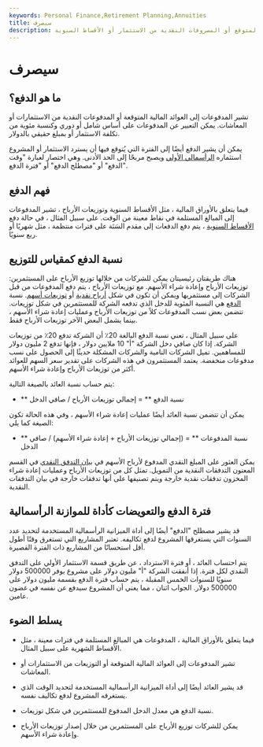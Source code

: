```yaml
---
keywords: Personal Finance,Retirement Planning,Annuities
title: سيصرف
description: يشير الدفع إلى العائد المالي المتوقع أو المصروفات النقدية من الاستثمار أو الأقساط السنوية.
---
```


# سيصرف
## ما هو الدفع؟

تشير المدفوعات إلى العوائد المالية المتوقعة أو المدفوعات النقدية من الاستثمارات أو المعاشات. يمكن التعبير عن المدفوعات على أساس شامل أو دوري وكنسبة مئوية من تكلفة الاستثمار أو بمبلغ حقيقي بالدولار.

يمكن أن يشير الدفع أيضًا إلى الفترة التي يُتوقع فيها أن يسترد الاستثمار أو المشروع استثماره [الرأسمالي الأولي](/capital-investment) ويصبح مربحًا إلى الحد الأدنى. وهي اختصار لعبارة "وقت الدفع" أو "مصطلح الدفع" أو "فترة الدفع".

## فهم الدفع

فيما يتعلق بالأوراق المالية ، مثل الأقساط السنوية وتوزيعات الأرباح ، تشير المدفوعات إلى المبالغ المستلمة في نقاط معينة من الوقت. على سبيل المثال ، في حالة دفع [الأقساط السنوية](/annuity) ، يتم دفع الدفعات إلى مقدم السَنَة على فترات منتظمة ، مثل شهريًا أو ربع سنويًا.

## نسبة الدفع كمقياس للتوزيع

هناك طريقتان رئيسيتان يمكن للشركات من خلالها توزيع الأرباح على المستثمرين: توزيعات الأرباح وإعادة شراء الأسهم. مع توزيعات الأرباح ، يتم دفع المدفوعات من قبل الشركات إلى مستثمريها ويمكن أن تكون في شكل [أرباح نقدية](/cashdividend) أو [توزيعات أسهم](/stockdividend). نسبة [الدفع](/payoutratio) هي النسبة المئوية للدخل الذي تدفعه الشركة للمستثمرين في شكل توزيعات. تتضمن بعض نسب المدفوعات كلاً من توزيعات الأرباح وعمليات إعادة شراء الأسهم ، بينما يشمل البعض الآخر توزيعات الأرباح فقط.

على سبيل المثال ، تعني نسبة الدفع البالغة 20٪ أن الشركة تدفع 20٪ من توزيعات الشركة. إذا كان صافي دخل الشركة "أ" 10 ملايين دولار ، فإنها تدفع 2 مليون دولار للمساهمين. تميل الشركات النامية والشركات المشكلة حديثًا إلى الحصول على نسب مدفوعات منخفضة. يعتمد المستثمرون في هذه الشركات على تقدير سعر السهم للعوائد أكثر من توزيعات الأرباح وإعادة شراء الأسهم.

يتم حساب نسبة العائد بالصيغة التالية:

- ** نسبة الدفع ** = إجمالي توزيعات الأرباح / صافي الدخل

يمكن أن تتضمن نسبة العائد أيضًا عمليات إعادة شراء الأسهم ، وفي هذه الحالة تكون الصيغة كما يلي:

- ** نسبة المدفوعات ** = (إجمالي توزيعات الأرباح + إعادة شراء الأسهم) / صافي الدخل

يمكن العثور على المبلغ النقدي المدفوع لأرباح الأسهم في [بيان التدفق النقدي](/cashflowstatement) في القسم المعنون التدفقات النقدية من التمويل. تمثل كل من توزيعات الأرباح وعمليات إعادة شراء المخزون تدفقات نقدية خارجة ويتم تصنيفها على أنها تدفقات خارجة في بيان التدفقات النقدية.

## فترة الدفع والتعويضات كأداة للموازنة الرأسمالية

قد يشير مصطلح "الدفع" أيضًا إلى أداة الميزانية الرأسمالية المستخدمة لتحديد عدد السنوات التي يستغرقها المشروع لدفع تكاليفه. تعتبر المشاريع التي تستغرق وقتًا أطول أقل استحسانًا من المشاريع ذات الفترة القصيرة.

يتم احتساب العائد ، أو فترة الاسترداد ، عن طريق قسمة الاستثمار الأولي على التدفق النقدي لكل فترة. إذا أنفقت الشركة "أ" مليون دولار على مشروع يوفر 500000 دولار سنويًا للسنوات الخمس المقبلة ، يتم حساب فترة الدفع بقسمة مليون دولار على 500000 دولار. الجواب اثنان ، مما يعني أن المشروع سيدفع عن نفسه في غضون عامين.

## يسلط الضوء

- فيما يتعلق بالأوراق المالية ، المدفوعات هي المبالغ المستلمة في فترات معينة ، مثل الأقساط الشهرية على سبيل المثال.

- تشير المدفوعات إلى العوائد المالية المتوقعة أو التوزيعات من الاستثمارات أو المعاشات.

- قد يشير العائد أيضًا إلى أداة الميزانية الرأسمالية المستخدمة لتحديد الوقت الذي يستغرقه المشروع لدفع تكاليف نفسه.

- نسبة الدفع هي معدل الدخل المدفوع للمستثمرين في شكل توزيعات.

- يمكن للشركات توزيع الأرباح على المستثمرين من خلال إصدار توزيعات الأرباح وإعادة شراء الأسهم.

